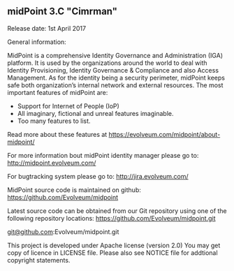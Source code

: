 midPoint 3.C "Cimrman"
------------------------------------

Release date: 1st April 2017

General information:

MidPoint is a comprehensive Identity Governance and Administration (IGA) platform. It is used by the organizations around the world to deal with Identity Provisioning, Identity Governance & Compliance and also Access Management. As for the identity being a security perimeter, midPoint keeps safe both organization’s internal network and external resources.
The most important features of midPoint are:

- Support for Internet of People (IoP)
- All imaginary, fictional and unreal features imaginable. 
- Too many features to list.

Read more about these features at https://evolveum.com/midpoint/about-midpoint/

For more information bout midPoint identity manager please go to:
http://midpoint.evolveum.com/

For bugtracking system please go to:
http://jira.evolveum.com/

MidPoint source code is maintained on github:
https://github.com/Evolveum/midpoint 

Latest source code can be obtained from our Git repository using one of the 
following repository locations:
https://github.com/Evolveum/midpoint.git

git@github.com:Evolveum/midpoint.git

This project is developed under Apache license (version 2.0) You may get copy
of licence in LICENSE file. Please also see NOTICE file for addtional
copyright statements.
